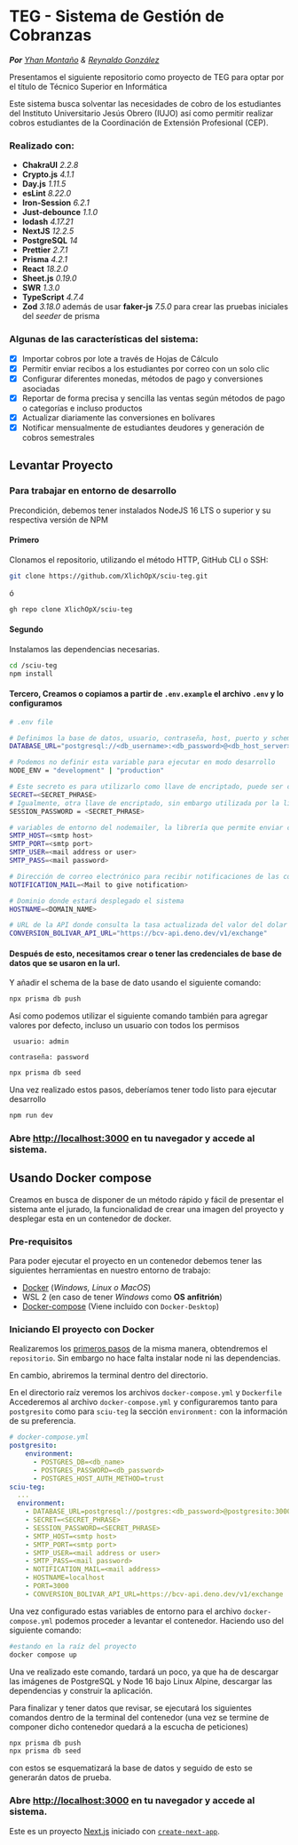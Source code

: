 # TEG - Sistema de Gestión de Cobranzas

_**Por** [Yhan Montaño](https://github.com/XlichOpX) & [Reynaldo González](https://github.com/kurokuro15)_

Presentamos el siguiente repositorio como proyecto de TEG para optar por el título de Técnico Superior en Informática

Este sistema busca solventar las necesidades de cobro de los estudiantes del Instituto Universitario Jesús Obrero (IUJO) así como permitir realizar cobros estudiantes de la Coordinación de Extensión Profesional (CEP).

### Realizado con:

- **ChakraUI** _2.2.8_
- **Crypto.js** _4.1.1_
- **Day.js** _1.11.5_
- **esLint** _8.22.0_
- **Iron-Session** _6.2.1_
- **Just-debounce** _1.1.0_
- **lodash** _4.17.21_
- **NextJS** _12.2.5_
- **PostgreSQL** _14_
- **Prettier** _2.7.1_
- **Prisma** _4.2.1_
- **React** _18.2.0_
- **Sheet.js** _0.19.0_
- **SWR** _1.3.0_
- **TypeScript** _4.7.4_
- **Zod** _3.18.0_
  además de usar **faker-js** _7.5.0_ para crear las pruebas iniciales del _seeder_ de prisma

### Algunas de las características del sistema:

- [x] Importar cobros por lote a través de Hojas de Cálculo
- [x] Permitir enviar recibos a los estudiantes por correo con un solo clic
- [x] Configurar diferentes monedas, métodos de pago y conversiones asociadas
- [x] Reportar de forma precisa y sencilla las ventas según métodos de pago o categorías e incluso productos
- [x] Actualizar diariamente las conversiones en bolívares
- [x] Notificar mensualmente de estudiantes deudores y generación de cobros semestrales

## Levantar Proyecto

### Para trabajar en entorno de desarrollo

Precondición, debemos tener instalados NodeJS 16 LTS o superior y su respectiva versión de NPM

#### Primero

Clonamos el repositorio, utilizando el método HTTP, GitHub CLI o SSH:

```bash
git clone https://github.com/XlichOpX/sciu-teg.git
```

ó

```bash
gh repo clone XlichOpX/sciu-teg
```

#### Segundo

Instalamos las dependencias necesarias.

```bash
cd /sciu-teg
npm install
```

#### Tercero, Creamos o copiamos a partir de `.env.example` el archivo `.env` y lo configuramos

```bash
# .env file

# Definimos la base de datos, usuario, contraseña, host, puerto y schema a utilizar, generalmente schema=public
DATABASE_URL="postgresql://<db_username>:<db_password>@<db_host_server>:<db_port>/<db_name>?schema=<db_schema>&pool_timeout=0&connection_limit=20"

# Podemos no definir esta variable para ejecutar en modo desarrollo
NODE_ENV = "development" | "production"

# Este secreto es para utilizarlo como llave de encriptado, puede ser cualquier cadena de texto
SECRET=<SECRET_PHRASE>
# Igualmente, otra llave de encriptado, sin embargo utilizada por la lib iron-session, responsable de la generación de cookies y sistema de autenticación.
SESSION_PASSWORD = <SECRET_PHRASE>

# variables de entorno del nodemailer, la librería que permite enviar correos electrónicos. Podemos no usarlas y se activarán las de test automáticamente.
SMTP_HOST=<smtp host>
SMTP_PORT=<smtp port>
SMTP_USER=<mail address or user>
SMTP_PASS=<mail password>

# Dirección de correo electrónico para recibir notificaciones de las conversiones y deudas.
NOTIFICATION_MAIL=<Mail to give notification>

# Dominio donde estará desplegado el sistema
HOSTNAME=<DOMAIN_NAME>

# URL de la API donde consulta la tasa actualizada del valor del dolar en relación al bolivar.
CONVERSION_BOLIVAR_API_URL="https://bcv-api.deno.dev/v1/exchange"
```

#### Después de esto, necesitamos crear o tener las credenciales de base de datos que se usaron en la url.

Y añadir el schema de la base de dato usando el siguiente comando:

```bash
npx prisma db push
```

Así como podemos utilizar el siguiente comando también para agregar valores por defecto, incluso un usuario con todos los permisos

` usuario: admin`

`contraseña: password `

```bash
npx prisma db seed
```

Una vez realizado estos pasos, deberíamos tener todo listo para ejecutar desarrollo

```bash
npm run dev
```

### Abre [http://localhost:3000](http://localhost:3000) en tu navegador y accede al sistema.

## Usando Docker compose

Creamos en busca de disponer de un método rápido y fácil de presentar el sistema ante el jurado, la funcionalidad de crear una imagen del proyecto
y desplegar esta en un contenedor de docker.

### Pre-requisitos

Para poder ejecutar el proyecto en un contenedor debemos tener las siguientes herramientas en nuestro entorno de trabajo:

- [Docker](https://www.docker.com/) (_Windows, Linux o MacOS_)
- WSL 2 (en caso de tener _Windows_ como **OS** **anfitrión**)
- [Docker-compose](https://docs.docker.com/compose/install/) (Viene incluido con `Docker-Desktop`)

### Iniciando El proyecto con Docker

Realizaremos los [primeros pasos](#primero) de la misma manera, obtendremos el `repositorio`. Sin embargo no hace falta instalar node ni las dependencias.

En cambio, abriremos la terminal dentro del directorio.

En el directorio raíz veremos los archivos `docker-compose.yml` y `Dockerfile`
Accederemos al archivo `docker-compose.yml` y configuraremos tanto para `postgresito` como para `sciu-teg` la sección `environment:` con la información de su preferencia.

```yml
# docker-compose.yml
postgresito:
    environment:
      - POSTGRES_DB=<db_name>
      - POSTGRES_PASSWORD=<db_password>
      - POSTGRES_HOST_AUTH_METHOD=trust
sciu-teg:
  ...
  environment:
    - DATABASE_URL=postgresql://postgres:<db_password>@postgresito:3000/<db_name>?schema=public&pool_timeout=0&connection_limit=20
    - SECRET=<SECRET_PHRASE>
    - SESSION_PASSWORD=<SECRET_PHRASE>
    - SMTP_HOST=<smtp host>
    - SMTP_PORT=<smtp port>
    - SMTP_USER=<mail address or user>
    - SMTP_PASS=<mail password>
    - NOTIFICATION_MAIL=<mail address>
    - HOSTNAME=localhost
    - PORT=3000
    - CONVERSION_BOLIVAR_API_URL=https://bcv-api.deno.dev/v1/exchange
```

Una vez configurado estas variables de entorno para el archivo `docker-compose.yml` podemos proceder a levantar el contenedor.
Haciendo uso del siguiente comando:

```bash
#estando en la raíz del proyecto
docker compose up
```

Una ve realizado este comando, tardará un poco, ya que ha de descargar las imágenes de PostgreSQL y Node 16 bajo Linux Alpine, descargar las dependencias y construir la aplicación.

Para finalizar y tener datos que revisar, se ejecutará los siguientes comandos dentro de la terminal del contenedor (una vez se termine de componer dicho contenedor quedará a la escucha de peticiones)

```bash
npx prisma db push
npx prisma db seed
```

con estos se esquematizará la base de datos y seguido de esto se generarán datos de prueba.

### Abre [http://localhost:3000](http://localhost:3000) en tu navegador y accede al sistema.

Este es un proyecto [Next.js](https://nextjs.org/) iniciado con [`create-next-app`](https://github.com/vercel/next.js/tree/canary/packages/create-next-app).
